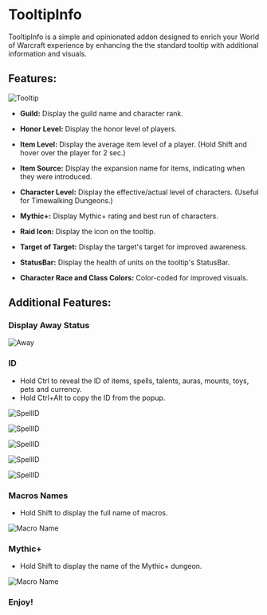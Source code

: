 # TooltipInfo

TooltipInfo is a simple and opinionated addon designed to enrich your World of Warcraft experience by enhancing the the standard tooltip with additional information and visuals.

## Features:

![Tooltip](https://github.com/eyal-wow-addons/TooltipInfo/blob/main/Screenshots/Default.png?raw=true)

- **Guild:** Display the guild name and character rank.

- **Honor Level:** Display the honor level of players.

- **Item Level:** Display the average item level of a player. (Hold Shift and hover over the player for 2 sec.)

- **Item Source:** Display the expansion name for items, indicating when they were introduced.

- **Character Level:** Display the effective/actual level of characters. (Useful for Timewalking Dungeons.)

- **Mythic+:** Display Mythic+ rating and best run of characters.

- **Raid Icon:** Display the icon on the tooltip.

- **Target of Target:** Display the target's target for improved awareness.

- **StatusBar:** Display the health of units on the tooltip's StatusBar.

- **Character Race and Class Colors:** Color-coded for improved visuals.

## Additional Features:

### Display Away Status

![Away](https://github.com/eyal-wow-addons/TooltipInfo/blob/main/Screenshots/Away.png?raw=true)

### ID

- Hold Ctrl to reveal the ID of items, spells, talents, auras, mounts, toys, pets and currency.
- Hold Ctrl+Alt to copy the ID from the popup.

![SpellID](https://github.com/eyal-wow-addons/TooltipInfo/blob/main/Screenshots/ItemID.png?raw=true)

![SpellID](https://github.com/eyal-wow-addons/TooltipInfo/blob/main/Screenshots/SpellID_ActionBar.png?raw=true)

![SpellID](https://github.com/eyal-wow-addons/TooltipInfo/blob/main/Screenshots/SpellID_SpellBook.png?raw=true)

![SpellID](https://github.com/eyal-wow-addons/TooltipInfo/blob/main/Screenshots/SpellID_Talents.png?raw=true)

![SpellID](https://github.com/eyal-wow-addons/TooltipInfo/blob/main/Screenshots/AuraID.png?raw=true)

### Macros Names

- Hold Shift to display the full name of macros.

![Macro Name](https://github.com/eyal-wow-addons/TooltipInfo/blob/main/Screenshots/MacroName.png?raw=true)

### Mythic+

- Hold Shift to display the name of the Mythic+ dungeon.

![Macro Name](https://github.com/eyal-wow-addons/TooltipInfo/blob/main/Screenshots/MythicPlus.png?raw=true)

### Enjoy!
